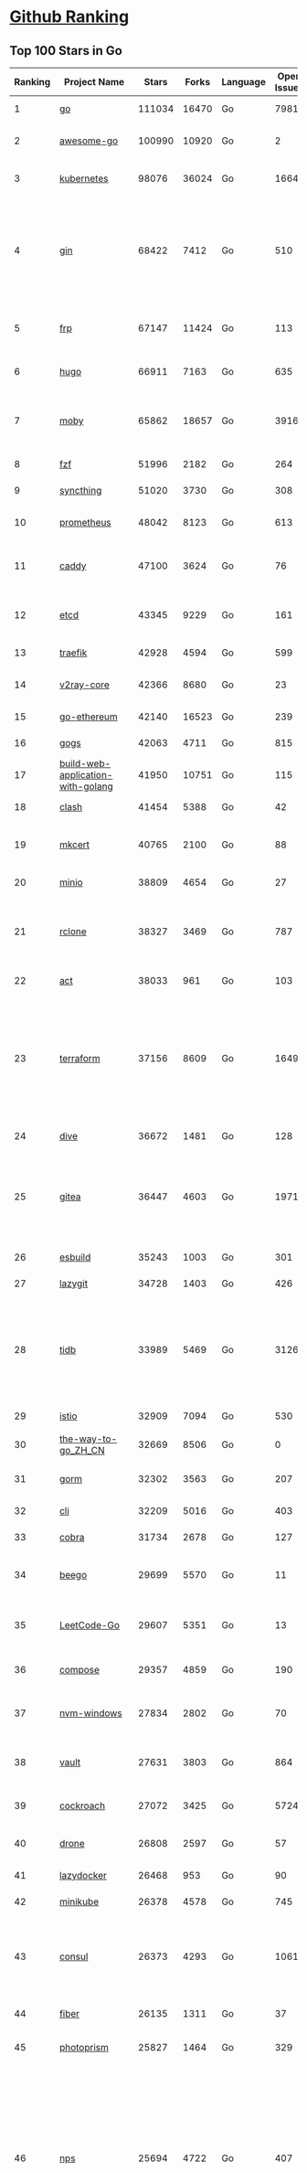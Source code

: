 [Github Ranking](../README.md)
==========

## Top 100 Stars in Go

| Ranking | Project Name | Stars | Forks | Language | Open Issues | Description | Last Commit |
| ------- | ------------ | ----- | ----- | -------- | ----------- | ----------- | ----------- |
| 1 | [go](https://github.com/golang/go) | 111034 | 16470 | Go | 7981 | The Go programming language | 2023-05-06T18:43:49Z |
| 2 | [awesome-go](https://github.com/avelino/awesome-go) | 100990 | 10920 | Go | 2 | A curated list of awesome Go frameworks, libraries and software | 2023-05-05T12:59:45Z |
| 3 | [kubernetes](https://github.com/kubernetes/kubernetes) | 98076 | 36024 | Go | 1664 | Production-Grade Container Scheduling and Management | 2023-05-07T01:32:12Z |
| 4 | [gin](https://github.com/gin-gonic/gin) | 68422 | 7412 | Go | 510 | Gin is a HTTP web framework written in Go (Golang). It features a Martini-like API with much better performance -- up to 40 times faster. If you need smashing performance, get yourself some Gin. | 2023-05-06T23:24:50Z |
| 5 | [frp](https://github.com/fatedier/frp) | 67147 | 11424 | Go | 113 | A fast reverse proxy to help you expose a local server behind a NAT or firewall to the internet. | 2023-04-18T13:25:33Z |
| 6 | [hugo](https://github.com/gohugoio/hugo) | 66911 | 7163 | Go | 635 | The world’s fastest framework for building websites. | 2023-05-06T16:36:29Z |
| 7 | [moby](https://github.com/moby/moby) | 65862 | 18657 | Go | 3916 | Moby Project - a collaborative project for the container ecosystem to assemble container-based systems | 2023-05-06T14:40:14Z |
| 8 | [fzf](https://github.com/junegunn/fzf) | 51996 | 2182 | Go | 264 | :cherry_blossom: A command-line fuzzy finder | 2023-05-06T07:29:30Z |
| 9 | [syncthing](https://github.com/syncthing/syncthing) | 51020 | 3730 | Go | 308 | Open Source Continuous File Synchronization | 2023-05-04T06:09:20Z |
| 10 | [prometheus](https://github.com/prometheus/prometheus) | 48042 | 8123 | Go | 613 | The Prometheus monitoring system and time series database. | 2023-05-06T22:30:37Z |
| 11 | [caddy](https://github.com/caddyserver/caddy) | 47100 | 3624 | Go | 76 | Fast and extensible multi-platform HTTP/1-2-3 web server with automatic HTTPS | 2023-05-06T17:30:30Z |
| 12 | [etcd](https://github.com/etcd-io/etcd) | 43345 | 9229 | Go | 161 | Distributed reliable key-value store for the most critical data of a distributed system | 2023-05-06T03:38:08Z |
| 13 | [traefik](https://github.com/traefik/traefik) | 42928 | 4594 | Go | 599 | The Cloud Native Application Proxy | 2023-05-03T08:20:05Z |
| 14 | [v2ray-core](https://github.com/v2ray/v2ray-core) | 42366 | 8680 | Go | 23 | A platform for building proxies to bypass network restrictions. | 2023-05-05T03:58:07Z |
| 15 | [go-ethereum](https://github.com/ethereum/go-ethereum) | 42140 | 16523 | Go | 239 | Official Go implementation of the Ethereum protocol | 2023-05-06T04:34:16Z |
| 16 | [gogs](https://github.com/gogs/gogs) | 42063 | 4711 | Go | 815 | Gogs is a painless self-hosted Git service | 2023-05-01T11:21:11Z |
| 17 | [build-web-application-with-golang](https://github.com/astaxie/build-web-application-with-golang) | 41950 | 10751 | Go | 115 | A golang ebook intro how to build a web with golang | 2023-04-20T09:00:38Z |
| 18 | [clash](https://github.com/Dreamacro/clash) | 41454 | 5388 | Go | 42 | A rule-based tunnel in Go. | 2023-05-06T06:51:37Z |
| 19 | [mkcert](https://github.com/FiloSottile/mkcert) | 40765 | 2100 | Go | 88 | A simple zero-config tool to make locally trusted development certificates with any names you'd like. | 2023-05-02T08:03:46Z |
| 20 | [minio](https://github.com/minio/minio) | 38809 | 4654 | Go | 27 | High Performance Object Storage for AI | 2023-05-06T20:35:43Z |
| 21 | [rclone](https://github.com/rclone/rclone) | 38327 | 3469 | Go | 787 | "rsync for cloud storage" - Google Drive, S3, Dropbox, Backblaze B2, One Drive, Swift, Hubic, Wasabi, Google Cloud Storage, Yandex Files | 2023-05-05T16:37:17Z |
| 22 | [act](https://github.com/nektos/act) | 38033 | 961 | Go | 103 | Run your GitHub Actions locally 🚀 | 2023-05-03T19:12:36Z |
| 23 | [terraform](https://github.com/hashicorp/terraform) | 37156 | 8609 | Go | 1649 | Terraform enables you to safely and predictably create, change, and improve infrastructure. It is an open source tool that codifies APIs into declarative configuration files that can be shared amongst team members, treated as code, edited, reviewed, and versioned. | 2023-05-06T21:12:33Z |
| 24 | [dive](https://github.com/wagoodman/dive) | 36672 | 1481 | Go | 128 | A tool for exploring each layer in a docker image | 2023-05-05T04:59:23Z |
| 25 | [gitea](https://github.com/go-gitea/gitea) | 36447 | 4603 | Go | 1971 | Git with a cup of tea! Painless self-hosted all-in-one software development service, includes Git hosting, code review, team collaboration, package registry and CI/CD | 2023-05-07T02:38:29Z |
| 26 | [esbuild](https://github.com/evanw/esbuild) | 35243 | 1003 | Go | 301 | An extremely fast bundler for the web | 2023-04-28T15:27:16Z |
| 27 | [lazygit](https://github.com/jesseduffield/lazygit) | 34728 | 1403 | Go | 426 | simple terminal UI for git commands | 2023-05-06T19:12:25Z |
| 28 | [tidb](https://github.com/pingcap/tidb) | 33989 | 5469 | Go | 3126 | TiDB is an open-source, cloud-native, distributed, MySQL-Compatible database for elastic scale and real-time analytics. Try AI-powered Chat2Query free at : https://tidbcloud.com/free-trial | 2023-05-06T16:33:33Z |
| 29 | [istio](https://github.com/istio/istio) | 32909 | 7094 | Go | 530 | Connect, secure, control, and observe services. | 2023-05-07T02:54:00Z |
| 30 | [the-way-to-go_ZH_CN](https://github.com/unknwon/the-way-to-go_ZH_CN) | 32669 | 8506 | Go | 0 | 《The Way to Go》中文译本，中文正式名《Go 入门指南》 | 2023-04-30T02:46:45Z |
| 31 | [gorm](https://github.com/go-gorm/gorm) | 32302 | 3563 | Go | 207 | The fantastic ORM library for Golang, aims to be developer friendly | 2023-05-05T07:58:27Z |
| 32 | [cli](https://github.com/cli/cli) | 32209 | 5016 | Go | 403 | GitHub’s official command line tool | 2023-05-06T14:21:34Z |
| 33 | [cobra](https://github.com/spf13/cobra) | 31734 | 2678 | Go | 127 | A Commander for modern Go CLI interactions | 2023-05-05T20:14:37Z |
| 34 | [beego](https://github.com/beego/beego) | 29699 | 5570 | Go | 11 | beego is an open-source, high-performance web framework for the Go programming language. | 2023-05-05T13:58:27Z |
| 35 | [LeetCode-Go](https://github.com/halfrost/LeetCode-Go) | 29607 | 5351 | Go | 13 | ✅ Solutions to LeetCode by Go, 100% test coverage, runtime beats 100% / LeetCode 题解 | 2023-04-08T04:02:08Z |
| 36 | [compose](https://github.com/docker/compose) | 29357 | 4859 | Go | 190 | Define and run multi-container applications with Docker | 2023-05-06T09:31:13Z |
| 37 | [nvm-windows](https://github.com/coreybutler/nvm-windows) | 27834 | 2802 | Go | 70 | A node.js version management utility for Windows. Ironically written in Go. | 2023-04-29T09:38:03Z |
| 38 | [vault](https://github.com/hashicorp/vault) | 27631 | 3803 | Go | 864 | A tool for secrets management, encryption as a service, and privileged access management | 2023-05-05T23:12:32Z |
| 39 | [cockroach](https://github.com/cockroachdb/cockroach) | 27072 | 3425 | Go | 5724 | CockroachDB - the open source, cloud-native distributed SQL database. | 2023-05-06T19:36:24Z |
| 40 | [drone](https://github.com/harness/drone) | 26808 | 2597 | Go | 57 | Drone is a Container-Native, Continuous Delivery Platform | 2023-05-03T17:24:24Z |
| 41 | [lazydocker](https://github.com/jesseduffield/lazydocker) | 26468 | 953 | Go | 90 | The lazier way to manage everything docker | 2023-04-05T19:26:47Z |
| 42 | [minikube](https://github.com/kubernetes/minikube) | 26378 | 4578 | Go | 745 | Run Kubernetes locally | 2023-05-06T18:35:03Z |
| 43 | [consul](https://github.com/hashicorp/consul) | 26373 | 4293 | Go | 1061 | Consul is a distributed, highly available, and data center aware solution to connect and configure applications across dynamic, distributed infrastructure. | 2023-05-05T22:46:52Z |
| 44 | [fiber](https://github.com/gofiber/fiber) | 26135 | 1311 | Go | 37 | ⚡️ Express inspired web framework written in Go | 2023-05-05T13:24:52Z |
| 45 | [photoprism](https://github.com/photoprism/photoprism) | 25827 | 1464 | Go | 329 | AI-Powered Photos App for the Decentralized Web 🌈💎✨ | 2023-05-06T10:15:28Z |
| 46 | [nps](https://github.com/ehang-io/nps) | 25694 | 4722 | Go | 407 | 一款轻量级、高性能、功能强大的内网穿透代理服务器。支持tcp、udp、socks5、http等几乎所有流量转发，可用来访问内网网站、本地支付接口调试、ssh访问、远程桌面，内网dns解析、内网socks5代理等等……，并带有功能强大的web管理端。a lightweight, high-performance, powerful intranet penetration proxy server, with a powerful web management terminal. | 2023-03-06T23:36:08Z |
| 47 | [echo](https://github.com/labstack/echo) | 25559 | 2141 | Go | 46 | High performance, minimalist Go web framework | 2023-05-01T06:01:36Z |
| 48 | [portainer](https://github.com/portainer/portainer) | 25394 | 2165 | Go | 965 | Making Docker and Kubernetes management easy. | 2023-05-07T01:52:03Z |
| 49 | [influxdb](https://github.com/influxdata/influxdb) | 25390 | 3367 | Go | 1694 | Scalable datastore for metrics, events, and real-time analytics | 2023-05-03T19:59:55Z |
| 50 | [alist](https://github.com/alist-org/alist) | 25332 | 3512 | Go | 103 | 🗂️A file list program that supports multiple storage, powered by Gin and Solidjs. / 一个支持多存储的文件列表程序，使用 Gin 和 Solidjs。 | 2023-05-05T20:23:24Z |
| 51 | [kit](https://github.com/go-kit/kit) | 24916 | 2409 | Go | 35 | A standard library for microservices. | 2023-04-30T13:29:32Z |
| 52 | [helm](https://github.com/helm/helm) | 24243 | 6660 | Go | 282 | The Kubernetes Package Manager | 2023-05-06T10:03:06Z |
| 53 | [go-zero](https://github.com/zeromicro/go-zero) | 24042 | 3407 | Go | 241 | A cloud-native Go microservices framework with cli tool for productivity. | 2023-05-06T11:29:12Z |
| 54 | [iris](https://github.com/kataras/iris) | 23922 | 2476 | Go | 84 | The fastest HTTP/2 Go Web Framework. New, modern and easy to learn. Fast development with Code you control. Unbeatable cost-performance ratio :rocket: | 2023-05-06T21:34:43Z |
| 55 | [nsq](https://github.com/nsqio/nsq) | 23436 | 2855 | Go | 51 | A realtime distributed messaging platform | 2023-04-26T10:29:49Z |
| 56 | [faas](https://github.com/openfaas/faas) | 23020 | 1845 | Go | 28 | OpenFaaS - Serverless Functions Made Simple | 2023-05-03T14:42:26Z |
| 57 | [k3s](https://github.com/k3s-io/k3s) | 23000 | 2041 | Go | 148 | Lightweight Kubernetes | 2023-05-05T23:22:50Z |
| 58 | [pocketbase](https://github.com/pocketbase/pocketbase) | 22912 | 913 | Go | 36 | Open Source realtime backend in 1 file | 2023-05-05T02:59:46Z |
| 59 | [ngrok](https://github.com/inconshreveable/ngrok) | 22892 | 4250 | Go | 218 | Introspected tunnels to localhost | 2023-04-17T13:39:46Z |
| 60 | [viper](https://github.com/spf13/viper) | 22842 | 1879 | Go | 367 | Go configuration with fangs | 2023-04-19T08:29:23Z |
| 61 | [logrus](https://github.com/sirupsen/logrus) | 22602 | 2232 | Go | 4 | Structured, pluggable logging for Go. | 2023-05-04T02:19:19Z |
| 62 | [croc](https://github.com/schollz/croc) | 22424 | 968 | Go | 97 | Easily and securely send things from one computer to another :crocodile: :package: | 2023-04-12T16:03:53Z |
| 63 | [hub](https://github.com/github/hub) | 22396 | 2364 | Go | 242 | A command-line tool that makes git easier to use with GitHub. | 2023-04-11T14:39:49Z |
| 64 | [v2ray-core](https://github.com/v2fly/v2ray-core) | 22367 | 3582 | Go | 44 | A platform for building proxies to bypass network restrictions. | 2023-05-04T22:56:52Z |
| 65 | [docker_practice](https://github.com/yeasy/docker_practice) | 22336 | 5519 | Go | 3 | Learn and understand Docker&Container technologies, with real DevOps practice! | 2023-04-09T10:45:10Z |
| 66 | [go-patterns](https://github.com/tmrts/go-patterns) | 21921 | 2027 | Go | 15 | Curated list of Go design patterns, recipes and idioms | 2023-04-30T11:12:57Z |
| 67 | [micro](https://github.com/zyedidia/micro) | 21502 | 1118 | Go | 688 | A modern and intuitive terminal-based text editor | 2023-05-05T21:35:20Z |
| 68 | [vegeta](https://github.com/tsenart/vegeta) | 21177 | 1283 | Go | 85 | HTTP load testing tool and library. It's over 9000! | 2023-04-28T13:59:30Z |
| 69 | [dapr](https://github.com/dapr/dapr) | 21075 | 1647 | Go | 338 | Dapr is a portable, event-driven, runtime for building distributed applications across cloud and edge. | 2023-05-06T02:58:44Z |
| 70 | [rancher](https://github.com/rancher/rancher) | 21001 | 2795 | Go | 2320 | Complete container management platform | 2023-05-06T12:08:30Z |
| 71 | [lux](https://github.com/iawia002/lux) | 20888 | 2449 | Go | 427 | 👾 Fast and simple video download library and CLI tool written in Go | 2023-04-20T02:52:40Z |
| 72 | [k9s](https://github.com/derailed/k9s) | 20677 | 1325 | Go | 381 | 🐶 Kubernetes CLI To Manage Your Clusters In Style! | 2023-05-04T12:27:11Z |
| 73 | [kratos](https://github.com/go-kratos/kratos) | 20531 | 3779 | Go | 100 | Your ultimate Go microservices framework for the cloud-native era. | 2023-05-05T10:43:41Z |
| 74 | [delve](https://github.com/go-delve/delve) | 20476 | 2052 | Go | 102 | Delve is a debugger for the Go programming language. | 2023-05-05T16:59:43Z |
| 75 | [go-micro](https://github.com/go-micro/go-micro) | 20408 | 2276 | Go | 69 | A Go microservices framework | 2023-05-06T19:39:24Z |
| 76 | [k6](https://github.com/grafana/k6) | 20279 | 1066 | Go | 396 | A modern load testing tool, using Go and JavaScript - https://k6.io | 2023-05-06T09:52:28Z |
| 77 | [fyne](https://github.com/fyne-io/fyne) | 20190 | 1113 | Go | 506 | Cross platform GUI toolkit in Go inspired by Material Design | 2023-05-06T19:30:48Z |
| 78 | [restic](https://github.com/restic/restic) | 20136 | 1296 | Go | 380 | Fast, secure, efficient backup program | 2023-05-05T21:22:25Z |
| 79 | [cli](https://github.com/urfave/cli) | 20121 | 1679 | Go | 44 | A simple, fast, and fun package for building command line apps in Go | 2023-05-01T22:29:17Z |
| 80 | [harbor](https://github.com/goharbor/harbor) | 19979 | 4340 | Go | 534 | An open source trusted cloud native registry project that stores, signs, and scans content. | 2023-05-05T11:18:09Z |
| 81 | [testify](https://github.com/stretchr/testify) | 19581 | 1444 | Go | 274 | A toolkit with common assertions and mocks that plays nicely with the standard library | 2023-05-05T04:05:52Z |
| 82 | [learn-go-with-tests](https://github.com/quii/learn-go-with-tests) | 19567 | 2574 | Go | 34 | Learn Go with test-driven development | 2023-05-04T11:08:24Z |
| 83 | [colly](https://github.com/gocolly/colly) | 19496 | 1589 | Go | 143 | Elegant Scraper and Crawler Framework for Golang | 2023-04-29T15:03:33Z |
| 84 | [fasthttp](https://github.com/valyala/fasthttp) | 19487 | 1625 | Go | 58 | Fast HTTP package for Go. Tuned for high performance. Zero memory allocations in hot paths. Up to 10x faster than net/http | 2023-05-06T21:04:20Z |
| 85 | [filebrowser](https://github.com/filebrowser/filebrowser) | 19430 | 2347 | Go | 66 | 📂 Web File Browser | 2023-05-01T11:09:45Z |
| 86 | [dgraph](https://github.com/dgraph-io/dgraph) | 19222 | 1456 | Go | 189 | Native GraphQL Database with graph backend | 2023-05-07T02:48:51Z |
| 87 | [websocket](https://github.com/gorilla/websocket) | 19090 | 3318 | Go | 28 | A fast, well-tested and widely used WebSocket implementation for Go. | 2022-12-09T16:03:16Z |
| 88 | [loki](https://github.com/grafana/loki) | 19009 | 2729 | Go | 835 | Like Prometheus, but for logs. | 2023-05-07T00:33:53Z |
| 89 | [zap](https://github.com/uber-go/zap) | 18634 | 1322 | Go | 95 | Blazing fast, structured, leveled logging in Go. | 2023-05-07T02:41:42Z |
| 90 | [mux](https://github.com/gorilla/mux) | 18175 | 1742 | Go | 15 | A powerful HTTP router and URL matcher for building Go web servers with 🦍 | 2022-12-09T15:56:57Z |
| 91 | [milvus](https://github.com/milvus-io/milvus) | 18120 | 2117 | Go | 460 | A cloud-native vector database, storage for next generation AI applications | 2023-05-06T13:46:19Z |
| 92 | [grpc-go](https://github.com/grpc/grpc-go) | 18024 | 3979 | Go | 124 | The Go language implementation of gRPC. HTTP/2 based RPC | 2023-05-07T01:09:42Z |
| 93 | [bubbletea](https://github.com/charmbracelet/bubbletea) | 17978 | 576 | Go | 35 | A powerful little TUI framework 🏗 | 2023-05-05T19:41:50Z |
| 94 | [Cloudreve](https://github.com/cloudreve/Cloudreve) | 17918 | 3029 | Go | 251 | 🌩支持多家云存储的云盘系统 (Self-hosted file management and sharing system, supports multiple storage providers) | 2023-04-29T11:29:16Z |
| 95 | [podman](https://github.com/containers/podman) | 17779 | 1938 | Go | 441 | Podman: A tool for managing OCI containers and pods. | 2023-05-07T01:45:14Z |
| 96 | [gotty](https://github.com/yudai/gotty) | 17720 | 1343 | Go | 101 | Share your terminal as a web application | 2023-03-24T15:55:33Z |
| 97 | [jaeger](https://github.com/jaegertracing/jaeger) | 17549 | 2126 | Go | 322 | CNCF Jaeger, a Distributed Tracing Platform | 2023-05-05T21:02:00Z |
| 98 | [goreplay](https://github.com/buger/goreplay) | 17271 | 1723 | Go | 263 | GoReplay is an open-source tool for capturing and replaying live HTTP traffic into a test environment in order to continuously test your system with real data. It can be used to increase confidence in code deployments, configuration changes and infrastructure changes. | 2023-05-01T21:55:19Z |
| 99 | [seaweedfs](https://github.com/seaweedfs/seaweedfs) | 17235 | 1962 | Go | 155 | SeaweedFS is a fast distributed storage system for blobs, objects, files, and data lake, for billions of files! Blob store has O(1) disk seek, cloud tiering. Filer supports Cloud Drive, cross-DC active-active replication, Kubernetes, POSIX FUSE mount, S3 API, S3 Gateway, Hadoop, WebDAV, encryption, Erasure Coding. | 2023-05-05T00:19:50Z |
| 100 | [trivy](https://github.com/aquasecurity/trivy) | 17220 | 1681 | Go | 334 | Find vulnerabilities, misconfigurations, secrets, SBOM in containers, Kubernetes, code repositories, clouds and more | 2023-05-06T06:43:29Z |

